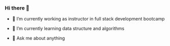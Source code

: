 ### Hi there 👋

<!--
**aschalegn/aschalegn** is a ✨ _special_ ✨ repository because its `README.md` (this file) appears on your GitHub profile.

Here are some ideas to get you started:
- 👯 I’m looking to collaborate on ...
- 🤔 I’m looking for help with ...
- 📫 How to reach me: ...
- 😄 Pronouns: ...
- ⚡ Fun fact: ...
🔭 I’m currently working on youtube channel
-->
- 🔭 I’m currently working as instructor in full stack development bootcamp
- 🌱 I’m currently learning data structure and algorithms

- 💬 Ask me about anything



